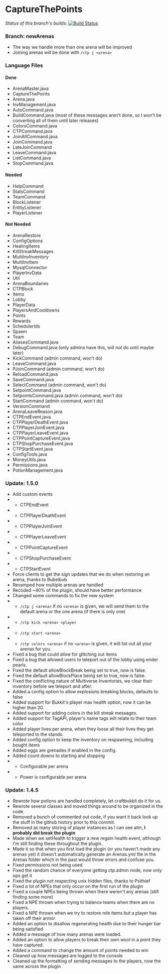 CaptureThePoints
==========

_Status of this branch's builds:_ [![Build Status](http://git.graywolf336.com:8080/job/CaptureThePoints/badge/icon)](http://git.graywolf336.com:8080/job/CaptureThePoints/)

### Branch: newArenas ###
* The way we handle more than one arena will be improved
* Joining arenas will be done with `/ctp j <arena>`

### Language Files ###
#### Done ####
* ArenaMaster.java
* CaptureThePoints
* Arena.java
* InvManagement.java
* AutoCommand.java
* BuildCommand.java (most of these messages aren't done, so I won't be converting all of them until later releases)
* ColorsCommand.java
* CTPCommand.java
* JoinAllCommand.java
* JoinCommand.java
* LateJoinCommand
* LeaveCommand.java
* ListCommand.java
* StopCommand.java

#### Needed ####
* HelpCommand
* StatsCommand
* TeamCommand
* BlockListener
* EntityListener
* PlayerListener

#### Not Needed ####
* ArenaRestore
* ConfigOptions
* HealingItems
* KillStreakMessages
* MultiInvInventory
* MultiInvItem
* MysqlConnector
* PlayerInvData
* Util
* ArenaBoundaries
* CTPBlock
* Items
* Lobby
* PlayerData
* PlayersAndCooldowns
* Points
* Rewards
* SchedulerIds
* Spawn
* Team
* AliasesCommand.java
* DebugCommand.java (only admins have this, will not do until maybe later)
* KickCommand (admin command, won't do)
* LeaveCommand.java
* PJoinCommand (admin command, won't do)
* ReloadCommand.java
* SaveCommand.java
* SelectCommand (admin command, won't do)
* SetpointCommand.java
* SetpointsCommand.java (admin command, won't do)
* StartCommand (admin command, won't do)
* VersionCommand
* ArenaLeaveReason.java
* CTPEndEvent.java
* CTPPlayerDeathEvent.java
* CTPPlayerJoinEvent.java
* CTPPlayerLeaveEvent.java
* CTPPointCaptureEvent.java
* CTPShopPurchaseEvent.java
* CTPStartEvent.java
* ConfigTools.java
* MoneyUtils.java
* Permissions.java
* PotionManagement.java

### Update: 1.5.0 ###
* Add custom events
* - CTPEndEvent
* - CTPPlayerDeathEvent
* - CTPPlayerJoinEvent
* - CTPPlayerLeaveEvent
* - CTPPointCaptureEvent
* - CTPShopPurchaseEvent
* - CTPStartEvent
* Force clients to get the sign updates that we do when restoring an arena, thanks to Bubelbub
* Revamped how multiple arenas are handled
* Recoded ~40% of the plugin, should have better performance
* Changed some commands to fix the new system
* - `/ctp j <arena>` if no `<arena>` is given, we will send them to the default arena or the one arena (if there is only one)
* - `/ctp kick <arena> <player`
* - `/ctp start <arena>`
* - `/ctp colors <arena>` if no `<arena>` is given, it will list out all your arenas for you.
* Fixed a bug that could allow for glitching out items
* Fixed a bug that allowed users to teleport out of the lobby using ender pearls.
* Fixed the default allowBlockBreak being set to true, now is false.
* Fixed the default allowBlockPlace being set to true, now is false.
* Fixed the conflicting nature of Multiverse Inventories, we clear their inventory before we teleport and after.
* Added a config option to allow explosions breaking blocks, defaults to false
* Added support for Bukkit's player max health option, now it can be higher than 20.
* Added support for adding colors in the kill streak messages.
* Added support for TagAPI, player's name tags will relate to their team color
* Added player lives per arena, when they loose all their lives they get teleported to the stands.
* Added config option to keep the inventory on respawning, including bought items
* Added eggs are grenades if enabled in the config.
* Added count downs to starting and stopping
* - Configurable per arena
* - Power is configurable per arena


### Update: 1.4.5 ###
* Rewrote how potions are handled completely, let craftbukkit do it for us.
* Rewrote several classes and moved things around to be organized in the code.
* Removed a bunch of commented out code, if you want it back look up the stuff in the github history prior to this commit.
* Removed as many storing of player instances as I can see atm, __I probably did break the plugin__
* Made when we setHealth to trigger a new regain health event, although I'm still finding these throughout the plugin.
* Made it so that when you first load the plugin (or you haven't made any arenas yet) it doesn't automatically generate an Arenas.yml file in the Arenas folder which in the past would throw errors and confuse you.
* Fixed permissions not being used
* Fixed the random chance of everyone getting ctp.admin node, now only ops get it
* Fixed the plugin not respecting unix hidden files, thanks to Psithief
* Fixed a lot of NPEs that only occur on the first run of the plugin
* Fixed a couple NPEs being thrown when there weren't any arenas (still finding some more)
* Fixed a NPE thrown when trying to balance teams when there are no players.
* Fixed a NPE thrown when we try to restore role items but a player has taken off their armor
* Added an option to disallow regenerating health due to their hunger bar being satisfied
* Added a message of how many arenas were loaded.
* Added an option to allow players to break their own wool in a point they have captured.
* Added a command to change the amount of points needed to win
* Cleaned up how messages are logged to the console
* Cleaned up the formatting of sending messages to the players, now the same across the plugin